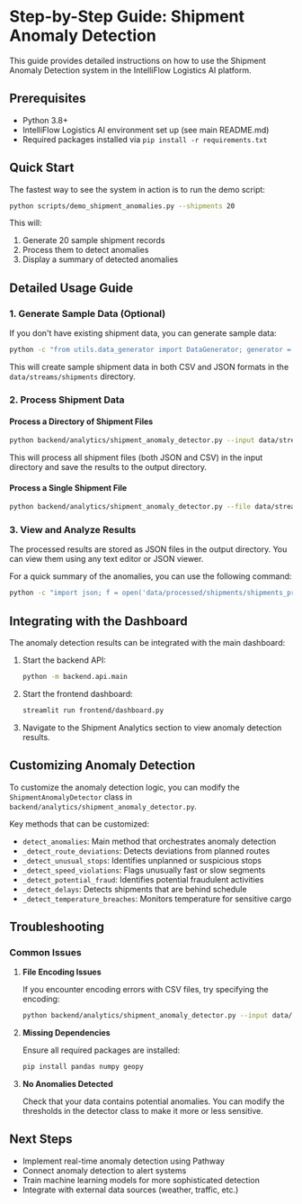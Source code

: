 # Step-by-Step Guide: Shipment Anomaly Detection

This guide provides detailed instructions on how to use the Shipment Anomaly Detection system in the IntelliFlow Logistics AI platform.

## Prerequisites

- Python 3.8+
- IntelliFlow Logistics AI environment set up (see main README.md)
- Required packages installed via `pip install -r requirements.txt`

## Quick Start

The fastest way to see the system in action is to run the demo script:

```bash
python scripts/demo_shipment_anomalies.py --shipments 20
```

This will:
1. Generate 20 sample shipment records
2. Process them to detect anomalies
3. Display a summary of detected anomalies

## Detailed Usage Guide

### 1. Generate Sample Data (Optional)

If you don't have existing shipment data, you can generate sample data:

```bash
python -c "from utils.data_generator import DataGenerator; generator = DataGenerator(output_dir='data/streams'); generator.generate_shipments(30)"
```

This will create sample shipment data in both CSV and JSON formats in the `data/streams/shipments` directory.

### 2. Process Shipment Data

#### Process a Directory of Shipment Files

```bash
python backend/analytics/shipment_anomaly_detector.py --input data/streams/shipments --output data/processed/shipments
```

This will process all shipment files (both JSON and CSV) in the input directory and save the results to the output directory.

#### Process a Single Shipment File

```bash
python backend/analytics/shipment_anomaly_detector.py --file data/streams/shipments/shipment.json --output data/processed/shipments
```

### 3. View and Analyze Results

The processed results are stored as JSON files in the output directory. You can view them using any text editor or JSON viewer.

For a quick summary of the anomalies, you can use the following command:

```bash
python -c "import json; f = open('data/processed/shipments/shipments_processed.json'); data = json.load(f); anomalies = sum(1 for s in data if s.get('anomalies') and len(s.get('anomalies', [])) > 0); print(f'Shipments with anomalies: {anomalies} out of {len(data)} ({anomalies/len(data)*100:.1f}%)')"
```

## Integrating with the Dashboard

The anomaly detection results can be integrated with the main dashboard:

1. Start the backend API:
   ```bash
   python -m backend.api.main
   ```

2. Start the frontend dashboard:
   ```bash
   streamlit run frontend/dashboard.py
   ```

3. Navigate to the Shipment Analytics section to view anomaly detection results.

## Customizing Anomaly Detection

To customize the anomaly detection logic, you can modify the `ShipmentAnomalyDetector` class in `backend/analytics/shipment_anomaly_detector.py`.

Key methods that can be customized:

- `detect_anomalies`: Main method that orchestrates anomaly detection
- `_detect_route_deviations`: Detects deviations from planned routes
- `_detect_unusual_stops`: Identifies unplanned or suspicious stops
- `_detect_speed_violations`: Flags unusually fast or slow segments
- `_detect_potential_fraud`: Identifies potential fraudulent activities
- `_detect_delays`: Detects shipments that are behind schedule
- `_detect_temperature_breaches`: Monitors temperature for sensitive cargo

## Troubleshooting

### Common Issues

1. **File Encoding Issues**
   
   If you encounter encoding errors with CSV files, try specifying the encoding:
   ```bash
   python backend/analytics/shipment_anomaly_detector.py --input data/streams/shipments --output data/processed/shipments --encoding latin1
   ```

2. **Missing Dependencies**
   
   Ensure all required packages are installed:
   ```bash
   pip install pandas numpy geopy
   ```

3. **No Anomalies Detected**
   
   Check that your data contains potential anomalies. You can modify the thresholds in the detector class to make it more or less sensitive.

## Next Steps

- Implement real-time anomaly detection using Pathway
- Connect anomaly detection to alert systems
- Train machine learning models for more sophisticated detection
- Integrate with external data sources (weather, traffic, etc.)
